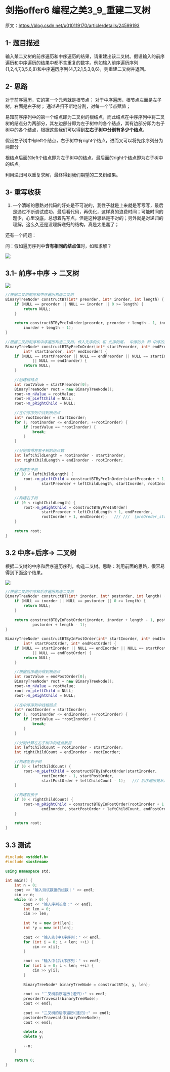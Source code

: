 # 剑指offer6 编程之美3_9_重建二叉树

原文：https://blog.csdn.net/u010119170/article/details/24599193

## 1- 题目描述

输入某二叉树的前序遍历和中序遍历的结果，请重建出该二叉树。假设输入的前序遍历和中序遍历的结果中都不含重复的数字。例如输入前序遍历序列{1,2,4,7,3,5,6,8}和中序遍历序列{4,7,2,1,5,3,8,6}，则重建二叉树并返回。

## 2- 思路

对于前序遍历，它的第一个元素就是根节点； 
对于中序遍历，根节点左面是左子树，右面是右子树； 
通过递归不断地分割，对每一个节点赋值；

易知前序序列中的第一个结点即为二叉树的根结点，而此结点在中序序列中将二叉树的结点分为两部分，其左边部分即为左子树中的各个结点，其有边部分即为右子树中的各个结点，根据这些我们可以得到**左右子树中分别有多少个结点**，

假设左子树中有left个结点，右子树中有right个结点，进而又可以将先序序列分为两部分

根结点后面的left个结点即为左子树中的结点，最后面的right个结点即为右子树中的结点。

利用递归可以重复求解，最终得到我们期望的二叉树结果。

## 3- 重写收获

1. 一个清晰的思路对代码的好处是不可说的，我性子就是上来就是写写写，最后是通过不断调试成功，最后看代码，再优化，这样真的浪费时间；可能时间的题少，心里没底，总想着先写点，但是这种思路是不对的；另外就是对递归的理解，这么久还是没理解递归的结构，真是太愚蠢了；



还有一个问题：

问：假如遍历序列中**含有相同的结点值**时，如和求解？

![](./6_二叉树重建01.png)



## 3.1- 前序+中序 -> 二叉树

![](./6_二叉树重建02.png)



```cpp
//根据二叉树前序和中序遍历构造二叉树  
BinaryTreeNode* constructBT(int* preorder, int* inorder, int length) {  
    if (NULL == preorder || NULL == inorder || 0 >= length) {  
        return NULL;  
    }  
  
    return constructBTByPreInOrder(preorder, preorder + length - 1, inorder,  
        inorder + length - 1);  
}  
  
//根据二叉树前序和中序遍历构造二叉树，传入先序的头 和 先序的尾， 中序的头 和 中序的尾  [preOreder,PreOrder + len -1], [inOrder, inOrder + len - 1]
BinaryTreeNode* constructBTByPreInOrder(int* startPreorder, int* endPreorder,  
        int* startInorder, int* endInorder) {  
    if (NULL == startPreorder || NULL == endPreorder || NULL == startInorder  
            || NULL == endInorder) {  
        return NULL;  
    }  
  
    //创建根结点  
    int rootValue = startPreorder[0];  
    BinaryTreeNode* root = new BinaryTreeNode();  
    root->m_nValue = rootValue;  
    root->m_pLeftChild = NULL;  
    root->m_pRightChild = NULL;  
  
    //在中序序列中找到根结点  
    int* rootInorder = startInorder;  
    for (; rootInorder <= endInorder; ++rootInorder) {  
        if (rootValue == *rootInorder) {  
            break;  
        }  
    }  
  
    //分别求得左右子树的结点数  
    int leftChildLength = rootInorder - startInorder;  
    int rightChildLength = endInorder - rootInorder;  
  
    //构建左子树  
    if (0 < leftChildLength) {  
        root->m_pLeftChild = constructBTByPreInOrder(startPreorder + 1,  
                startPreorder + leftChildLength, startInorder, rootInorder - 1);  ///  [preOreder_start + 1,PreOrder + leftChildLength], [inOrder, inOrder_root - 1]
    }  
  
    //构建右子树  
    if (0 < rightChildLength) {  
        root->m_pRightChild = constructBTByPreInOrder(  
                startPreorder + leftChildLength + 1, endPreorder,  
                rootInorder + 1, endInorder);   /// ///  [preOreder_start + leftChildLength+ 1,endPreorder], [inOrder_root + 1, endInorder]
    }  
  
    return root;  
}  
```



## 3.2 中序+后序-> 二叉树

根据二叉树的中序和后序遍历序列，构造二叉树。思路：利用前面的思路，很容易得到下面这个结果。

![](./6_二叉树重建03.png)



```cpp
//根据二叉树中序和后序遍历构造二叉树  
BinaryTreeNode* constructBT(int* inorder, int* postorder, int length) {  
    if (NULL == inorder || NULL == postorder || 0 >= length) {  
        return NULL;  
    }  
  
    return constructBTByInPostOrder(inorder, inorder + length - 1, postorder,  
            postorder + length - 1);  
}  
  
BinaryTreeNode* constructBTByInPostOrder(int* startInorder, int* endInorder,  
        int* startPostOrder, int* endPostOrder) {  
    if (NULL == startInorder || NULL == endInorder || NULL == startPostOrder  
            || NULL == endPostOrder) {  
        return NULL;  
    }  
  
    //根据后序遍历得到根结点  
    int rootValue = endPostOrder[0];  
    BinaryTreeNode* root = new BinaryTreeNode();  
    root->m_nValue = rootValue;  
    root->m_pLeftChild = NULL;  
    root->m_pRightChild = NULL;  
  
    //在中序序列中找根结点  
    int* rootInorder = startInorder;  
    for (; rootInorder <= endInorder; ++rootInorder) {  
        if (rootValue == *rootInorder) {  
            break;  
        }  
    }  
  
    //分别计算左右子树中的结点数目  
    int leftChildCount = rootInorder - startInorder;  
    int rightChildCount = endInorder - rootInorder;  
  
    //构建左右子树  
    if (0 < leftChildCount) {  
        root->m_pLeftChild = constructBTByInPostOrder(startInorder,  
                rootInorder - 1, startPostOrder,  
                startPostOrder + leftChildCount - 1);   /// 后序遍历是从后开始的。
    }  
  
    //构建右孩子  
    if (0 < rightChildCount) {  
        root->m_pRightChild = constructBTByInPostOrder(rootInorder + 1,  
                endInorder, startPostOrder + leftChildCount, endPostOrder - 1);  
    }  
  
    return root;  
}  
```



## 3.3 测试



```cpp
#include <stddef.h>  
#include <iostream>  
  
using namespace std;  
  
int main() {  
    int n = 0;  
    cout << "输入测试数据的组数：" << endl;  
    cin >> n;  
    while (n > 0) {  
        cout << "输入序列长度：" << endl;  
        int len = 0;  
        cin >> len;  
  
        int *x = new int[len];  
        int *y = new int[len];  
  
        cout << "输入先(中)序序列：" << endl;  
        for (int i = 0; i < len; ++i) {  
            cin >> x[i];  
        }  
  
        cout << "输入中(后)序序列：" << endl;  
        for (int i = 0; i < len; ++i) {  
            cin >> y[i];  
        }  
  
        BinaryTreeNode* binaryTreeNode = constructBT(x, y, len);  
  
        cout << "二叉树前序遍历(递归):" << endl;  
        preorderTravesal(binaryTreeNode);  
        cout << endl;  
  
        cout << "二叉树的后序遍历(递归):" << endl;  
        postorderTravesal(binaryTreeNode);  
        cout << endl;  
  
        delete x;  
        delete y;  
  
        --n;  
    }  
  
    return 0;  
}  
```



